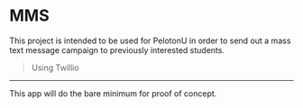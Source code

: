 # MMS
This project is intended to be used for PelotonU in order to send out a mass text message campaign to previously interested students.

> Using Twillio
---
This app will do the bare minimum for proof of concept.
